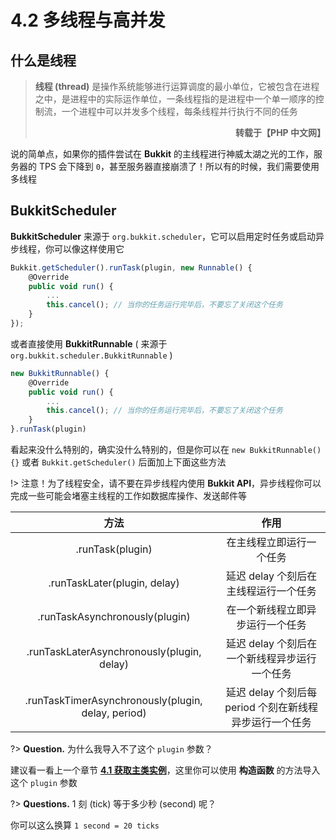 # 4.2 多线程与高并发

## 什么是线程

<blockquote><strong>线程 (thread)</strong> 是操作系统能够进行运算调度的最小单位，它被包含在进程之中，是进程中的实际运作单位，一条线程指的是进程中一个单一顺序的控制流，一个进程中可以并发多个线程，每条线程并行执行不同的任务 <p align="right"><strong>转载于【PHP 中文网】</strong></p></blockquote>

说的简单点，如果你的插件尝试在 **Bukkit** 的主线程进行神威太湖之光的工作，服务器的 TPS 会下降到 `0`，甚至服务器直接崩溃了！所以有的时候，我们需要使用多线程

## BukkitScheduler

**BukkitScheduler** 来源于 `org.bukkit.scheduler`，它可以启用定时任务或启动异步线程，你可以像这样使用它

```javascript
Bukkit.getScheduler().runTask(plugin, new Runnable() {
    @Override
    public void run() {
        ...
        this.cancel(); // 当你的任务运行完毕后，不要忘了关闭这个任务
    }
});
```

或者直接使用 **BukkitRunnable** ( 来源于 `org.bukkit.scheduler.BukkitRunnable` )

```javascript
new BukkitRunnable() {
    @Override
    public void run() {
        ...
        this.cancel(); // 当你的任务运行完毕后，不要忘了关闭这个任务
    }
}.runTask(plugin)
```

看起来没什么特别的，确实没什么特别的，但是你可以在 `new BukkitRunnable() {}` 或者 `Bukkit.getScheduler()` 后面加上下面这些方法

!> 注意！为了线程安全，请不要在异步线程内使用 **Bukkit API**，异步线程你可以完成一些可能会堵塞主线程的工作如数据库操作、发送邮件等

**方法**|**作用**
:-:|:-:
.runTask(plugin)|在主线程立即运行一个任务
.runTaskLater(plugin, delay)|延迟 delay 个刻后在主线程运行一个任务
.runTaskAsynchronously(plugin)|在一个新线程立即异步运行一个任务
.runTaskLaterAsynchronously(plugin, delay)|延迟 delay 个刻后在一个新线程异步运行一个任务
.runTaskTimerAsynchronously(plugin, delay, period)|延迟 delay 个刻后每 period 个刻在新线程异步运行一个任务

?> **Question.** 为什么我导入不了这个 `plugin` 参数？

建议看一看上一个章节 **[4.1 获取主类实例](./source/Part04/4.1-获取主类实例.md)**，这里你可以使用 **构造函数** 的方法导入这个 `plugin` 参数

?> **Questions.** 1 刻 (tick) 等于多少秒 (second) 呢？

你可以这么换算 `1 second = 20 ticks`
